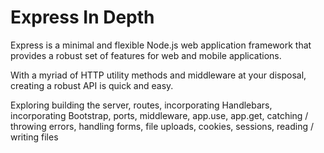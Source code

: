 # Express In Depth

Express is a minimal and flexible Node.js web application framework that provides a robust set of features for web and mobile applications.

With a myriad of HTTP utility methods and middleware at your disposal, creating a robust API is quick and easy.

Exploring building the server, routes, incorporating Handlebars, incorporating Bootstrap, ports, middleware, app.use, app.get, catching / throwing errors, handling forms, file uploads, cookies, sessions, reading / writing files